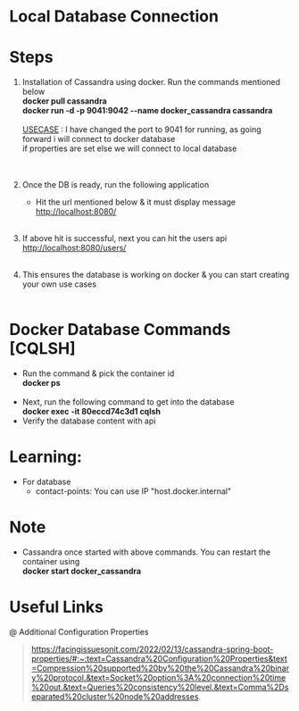 # Local Database Connection

# Steps

1. Installation of Cassandra using docker. Run the commands mentioned below <br>
	<b> docker pull cassandra <br>
		docker run -d -p 9041:9042 --name docker_cassandra cassandra </b> <br><br>
<u>USECASE</u> : I have changed the port to 9041 for running, as going forward i will connect to docker database 
<br> if properties are set else we will connect to local database	
<br><br>

2. Once the DB is ready, run the following application <br>
	- Hit the url mentioned below & it must display message <br>
	<a href="http://localhost:8080/">http://localhost:8080/</a>
<br><br>

3. If above hit is successful, next you can hit the users api <br>
	<a href="http://localhost:8080/users">http://localhost:8080/users/</a>
<br><br>

4. This ensures the database is working on docker & you can start creating your own use cases
<br><br>

# Docker Database Commands [CQLSH]
- Run the command & pick the container id <br>
<b> docker ps </b>
<br><br>
- Next, run the following command to get into the database <br>
<b> docker exec -it 80eccd74c3d1  cqlsh </b>
- Verify the database content with api

# Learning: 
- For database <br>
	- contact-points: You can use IP "host.docker.internal"

# Note
- Cassandra once started with above commands. You can restart the container using <br>
	<b> docker start docker_cassandra </b>

# Useful Links
@ Additional Configuration Properties

> https://facingissuesonit.com/2022/02/13/cassandra-spring-boot-properties/#:~:text=Cassandra%20Configuration%20Properties&text=Compression%20supported%20by%20the%20Cassandra%20binary%20protocol.&text=Socket%20option%3A%20connection%20time%20out.&text=Queries%20consistency%20level.&text=Comma%2Dseparated%20cluster%20node%20addresses.